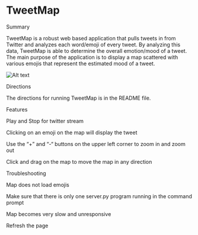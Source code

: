 # TweetMap
Summary
 
TweetMap is a robust web based application that pulls tweets in from Twitter and analyzes each word/emoji of every tweet. By analyzing this data, TweetMap is able to determine the overall emotion/mood of a tweet. The main purpose of the application is to display a map scattered with various emojis that represent the estimated mood of a tweet.

![Alt text](https://github.com/Sarcastick/TweetMap/blob/master/TweetMap.PNG) 

Directions

The directions for running TweetMap is in the README file.

Features

  Play and Stop for twitter stream
 	
  Clicking on an emoji on the map will display the tweet
  
  Use the “+” and “-“ buttons on the upper left corner to zoom in and zoom out
  
  Click and drag on the map to move the map in any direction

Troubleshooting

Map does not load emojis
 
 Make sure that there is only one server.py program running in the command prompt 

Map becomes very slow and unresponsive
 
 Refresh the page

